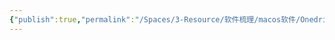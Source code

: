 ```yaml
---
{"publish":true,"permalink":"/Spaces/3-Resource/软件梳理/macos软件/Onedrive.md","title":"Onedrive","created":"2023-02-28","modified":"2023-03-14","tags":["macOS软件"],"cssclasses":""}
---
```


